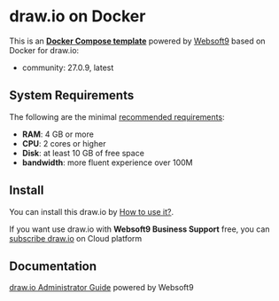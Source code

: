 # draw.io on Docker  

This is an **[Docker Compose template](https://github.com/Websoft9/docker-library)** powered by [Websoft9](https://www.websoft9.com) based on Docker for draw.io:


 - community:  27.0.9, latest


## System Requirements

The following are the minimal [recommended requirements](https://www.drawio.com):

* **RAM**: 4 GB or more
* **CPU**: 2 cores or higher
* **Disk**: at least 10 GB of free space
* **bandwidth**: more fluent experience over 100M  

## Install

You can install this draw.io by [How to use it?](https://github.com/Websoft9/docker-library#how-to-use-it).   

If you want use draw.io with **Websoft9 Business Support** free, you can [subscribe draw.io](https://www.websoft9.com/apps) on Cloud platform

## Documentation

[draw.io Administrator Guide](https://support.websoft9.com/docs/drawio) powered by Websoft9